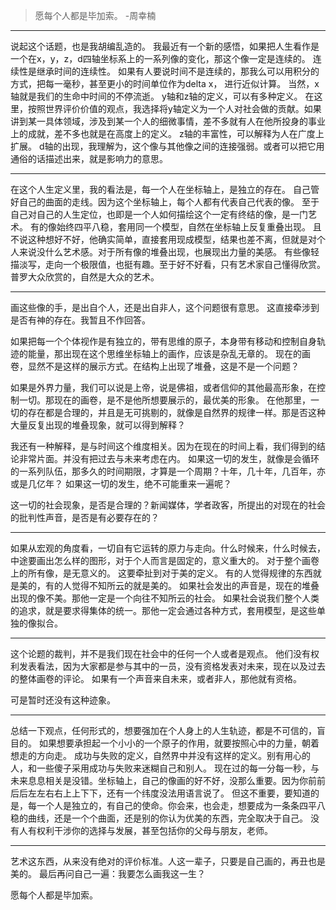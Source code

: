 > 愿每个人都是毕加索。
               -周幸楠

---

说起这个话题，也是我胡编乱造的。
我最近有一个新的感悟，如果把人生看作是一个在x，y，z，d四轴坐标系上的一系列像的变化，那这个像一定是连续的。
连续性是继承时间的连续性。
如果有人要说时间不是连续的，那我么可以用积分的方式，把每一毫秒，甚至更小的时间单位作为delta x， 进行近似计算。
当然，x轴就是我们的生命中时间的不停流逝。
y轴和z轴的定义，可以有多种定义。
在这里，按照世界评价价值的观点，我选择将y轴定义为一个人对社会做的贡献。如果讲到某一具体领域，涉及到某一个人的细微事情，差不多就有人在他所投身的事业上的成就，差不多也就是在高度上的定义。
z轴的丰富性，可以解释为人在广度上扩展。
d轴的出现，我理解为，这个像与其他像之间的连接强弱。或者可以把它用通俗的话描述出来，就是影响力的意思。


---

在这个人生定义里，我的看法是，每一个人在坐标轴上，是独立的存在。
自己管好自己的曲面的走线。因为这个坐标轴上，每个人都有代表自己代表的像。
至于自己对自己的人生定位，也即是一个人如何描绘这个一定有终结的像，是一门艺术。
有的像始终四平八稳，套用同一个模型，自然在坐标轴上反复重叠出现。
且不说这种想好不好，他确实简单，直接套用现成模型，结果也差不离，但就是对个人来说没什么艺术感。对于所有像的堆叠出现，也展现出力量的美感。
有些像轻描淡写，走向一个极限值，也挺有趣。至于好不好看，只有艺术家自己懂得欣赏。
普罗大众欣赏的，自然是大众的艺术。

---


画这些像的手，是出自个人，还是出自非人，这个问题很有意思。
这直接牵涉到是否有神的存在。我暂且不作回答。

如果把每一个个体视作是有独立的，带有思维的原子，本身带有移动和控制自身轨迹的能量，那出现在这个思维坐标轴上的画作，应该是杂乱无章的。
现在的画卷，显然不是这样的展示方式。在结构上出现了堆叠，这是不是一个问题？

如果是外界力量，我们可以说是上帝，说是佛祖，或者信仰的其他最高形象，在控制一切。那现在的画卷，是不是他所想要展示的，最优美的形象。
在他那里，一切的存在都是合理的，并且是无可挑剔的，就像是自然界的规律一样。那是否这种大量反复出现的堆叠现象，就可以得到解释？

我还有一种解释，是与时间这个维度相关。因为在现在的时间上看，我们得到的结论非常片面。并没有把过去与未来考虑在内。
如果这一切的发生，就像是会循环的一系列队伍，那多久的时间期限，才算是一个周期？十年，几十年，几百年，亦或是几亿年？
如果这一切的发生，绝不可能重来一遍呢？

这一切的社会现象，是否是合理的？新闻媒体，学者政客，所提出的对现在的社会的批判性声音，是否是有必要存在的？


---


如果从宏观的角度看，一切自有它运转的原力与走向。什么时候来，什么时候去，中途要画出怎么样的图形，对于个人而言是固定的，意义重大的。
对于整个画卷上的所有像，是无意义的。
这要牵扯到对于美的定义。
有的人觉得规律的东西就是美的，有的人觉得不知所云的就是美的。
如果社会发出的声音是，现在的堆叠出现的像不美。那他一定是一个向往不知所云的社会。
如果社会说我们整个人类的追求，就是要求得集体的统一。那他一定会通过各种方式，套用模型，是这些单独的像拟合。

---

这个论题的裁判，并不是我们现在社会中的任何一个人或者是观点。
他们没有权利发表看法，因为大家都是参与其中的一员，没有资格发表对未来，现在以及过去的整体画卷的评论。
如果有一个声音来自未来，或者非人，那他就有资格。

可是暂时还没有这种迹象。

---
总结一下观点，任何形式的，想要强加在个人身上的人生轨迹，都是不可信的，盲目的。
如果想要承担起一个小小的一个原子的作用，就要按照心中的力量，朝着想走的方向走。
成功与失败的定义，自然界中并没有这样的定义。别有用心的人，和一些傻子采用成功与失败来迷糊自己和别人。
现在过的每一分每一秒，与未来息息相关是没错。坐标轴上，自己的像画的好不好，没那么重要。因为你前前后后左左右右上上下下，还有一个纬度没法用语言说了。
但这不重要，要知道的是，每一个人是独立的，有自己的使命。你会来，也会走，想要成为一条条四平八稳的曲线，还是一个个曲面，还是别的你认为优美的东西，完全取决于自己。
没有人有权利干涉你的选择与发展，甚至包括你的父母与朋友，老师。


---

艺术这东西，从来没有绝对的评价标准。人这一辈子，只要是自己画的，再丑也是美的。
最后再问自己一遍：我要怎么画我这一生？

愿每个人都是毕加索。
